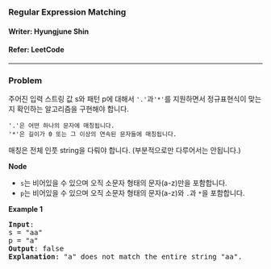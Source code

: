 ### Regular Expression Matching
#### Writer: Hyungjune Shin
#### Refer: LeetCode
* * *
### Problem
주어진 입력 스트링 값 s와 패턴 p에 대해서 ```'.'```과```'*'```를 지원하면서 정규표현식이 맞는지 확인하는 알고리즘을 구현해야 합니다.   

```
'.'은 어떤 하나의 문자에 매칭됩니다.
'*'은 길이가 0 또는 그 이상의 연속된 문자들에 매칭됩니다.
```
매칭은 전체 인풋 string을 다뤄야 합니다. (부분적으로만 다루어서는 안됩니다.)

<b>Node</b>
  - ```s```는 비어있을 수 있으며 오직 소문자 형태의 문자(a-z)만을 포함합니다.
  - ```p```는 비어있을 수 있으며 오직 소문자 형태의 문자(a-z)와 ```.```과 ```*```을 포함합니다.

<b>Example 1</b>
<pre>
<b>Input</b>:
s = "aa"
p = "a"
<b>Output</b>: false
<b>Explanation</b>: "a" does not match the entire string "aa".
</pre>
